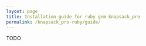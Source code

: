 ```yaml
---
layout: page
title: Installation guide for ruby gem knapsack_pro
permalink: /knapsack_pro-ruby/guide/
---
```


<p>TODO</p>

